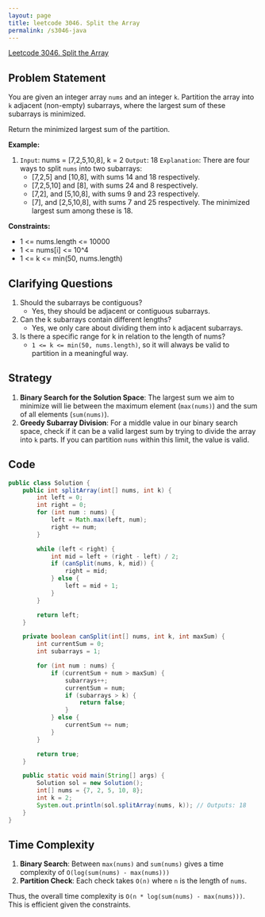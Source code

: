 ```yaml
---
layout: page
title: leetcode 3046. Split the Array
permalink: /s3046-java
---
```

[Leetcode 3046. Split the Array](https://algoadvance.github.io/algoadvance/l3046)
## Problem Statement
You are given an integer array `nums` and an integer `k`. 
Partition the array into `k` adjacent (non-empty) subarrays, where the largest sum of these subarrays is minimized.

Return the minimized largest sum of the partition.

**Example:**
1. `Input`: nums = [7,2,5,10,8], k = 2
   `Output`: 18
   `Explanation`: There are four ways to split `nums` into two subarrays:
   - [7,2,5] and [10,8], with sums 14 and 18 respectively.
   - [7,2,5,10] and [8], with sums 24 and 8 respectively.
   - [7,2], and [5,10,8], with sums 9 and 23 respectively.
   - [7], and [2,5,10,8], with sums 7 and 25 respectively.
   The minimized largest sum among these is 18.

**Constraints:** 
- 1 <= nums.length <= 10000
- 1 <= nums[i] <= 10^4
- 1 <= k <= min(50, nums.length)

## Clarifying Questions
1. Should the subarrays be contiguous?
   - Yes, they should be adjacent or contiguous subarrays.
2. Can the k subarrays contain different lengths?
   - Yes, we only care about dividing them into `k` adjacent subarrays.
3. Is there a specific range for k in relation to the length of nums?
   - `1 <= k <= min(50, nums.length)`, so it will always be valid to partition in a meaningful way.

## Strategy
1. **Binary Search for the Solution Space**: The largest sum we aim to minimize will lie between the maximum element (`max(nums)`) and the sum of all elements (`sum(nums)`).
2. **Greedy Subarray Division**: For a middle value in our binary search space, check if it can be a valid largest sum by trying to divide the array into `k` parts. If you can partition `nums` within this limit, the value is valid.

## Code

```java
public class Solution {
    public int splitArray(int[] nums, int k) {
        int left = 0;
        int right = 0;
        for (int num : nums) {
            left = Math.max(left, num);
            right += num;
        }

        while (left < right) {
            int mid = left + (right - left) / 2;
            if (canSplit(nums, k, mid)) {
                right = mid;
            } else {
                left = mid + 1;
            }
        }

        return left;
    }

    private boolean canSplit(int[] nums, int k, int maxSum) {
        int currentSum = 0;
        int subarrays = 1;

        for (int num : nums) {
            if (currentSum + num > maxSum) {
                subarrays++;
                currentSum = num;
                if (subarrays > k) {
                    return false;
                }
            } else {
                currentSum += num;
            }
        }

        return true;
    }

    public static void main(String[] args) {
        Solution sol = new Solution();
        int[] nums = {7, 2, 5, 10, 8};
        int k = 2;
        System.out.println(sol.splitArray(nums, k)); // Outputs: 18
    }
}
```

## Time Complexity
1. **Binary Search**: Between `max(nums)` and `sum(nums)` gives a time complexity of `O(log(sum(nums) - max(nums)))`
2. **Partition Check**: Each check takes `O(n)` where `n` is the length of `nums`.

Thus, the overall time complexity is `O(n * log(sum(nums) - max(nums)))`. This is efficient given the constraints.